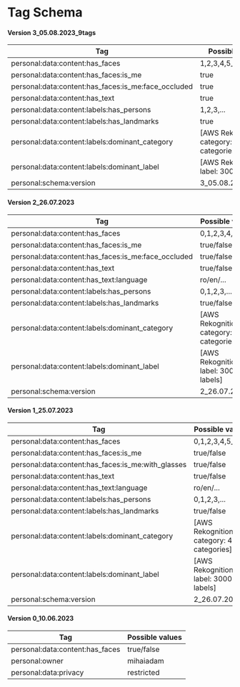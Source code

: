 # Tag Schema

#### Version 3_05.08.2023_9tags

| Tag    												| Possible values 							|
| -------- 												| ------- 									|
|personal:data:content:has_faces	 					| 1,2,3,4,5_max								|
|personal:data:content:has_faces:is_me 					| true										|
|personal:data:content:has_faces:is_me:face_occluded	| true										|
|personal:data:content:has_text							| true										|
|personal:data:content:labels:has_persons				| 1,2,3,...									|
|personal:data:content:labels:has_landmarks				| true										|
|personal:data:content:labels:dominant_category			| [AWS Rekognition category: 41 categories]	|
|personal:data:content:labels:dominant_label	 		| [AWS Rekognition label: 3000+ labels]		|
|personal:schema:version								| 3_05.08.2023_9tags						|

#### Version 2_26.07.2023

| Tag    												| Possible values 							|
| -------- 												| ------- 									|
|personal:data:content:has_faces	 					| 0,1,2,3,4,5_max							|
|personal:data:content:has_faces:is_me 					| true/false								|
|personal:data:content:has_faces:is_me:face_occluded	| true/false								|
|personal:data:content:has_text							| true/false								|
|personal:data:content:has_text:language				| ro/en/...									|
|personal:data:content:labels:has_persons				| 0,1,2,3,...								|
|personal:data:content:labels:has_landmarks				| true/false								|
|personal:data:content:labels:dominant_category			| [AWS Rekognition category: 41 categories]	|
|personal:data:content:labels:dominant_label	 		| [AWS Rekognition label: 3000+ labels]		|
|personal:schema:version								| 2_26.07.2023								|

#### Version 1_25.07.2023

| Tag    												| Possible values 							|
| -------- 												| ------- 									|
|personal:data:content:has_faces	 					| 0,1,2,3,4,5_max							|
|personal:data:content:has_faces:is_me 					| true/false								|
|personal:data:content:has_faces:is_me:with_glasses		| true/false								|
|personal:data:content:has_text							| true/false								|
|personal:data:content:has_text:language				| ro/en/...									|
|personal:data:content:labels:has_persons				| 0,1,2,3,...								|
|personal:data:content:labels:has_landmarks				| true/false								|
|personal:data:content:labels:dominant_category			| [AWS Rekognition category: 41 categories]	|
|personal:data:content:labels:dominant_label	 		| [AWS Rekognition label: 3000+ labels]		|
|personal:schema:version								| 2_26.07.2023								|

#### Version 0_10.06.2023

| Tag    												| Possible values 							|
| -------- 												| ------- 									|
|personal:data:content:has_faces	 					| true/false								|
|personal:owner 										| mihaiadam									|
|personal:data:privacy 									| restricted								|
